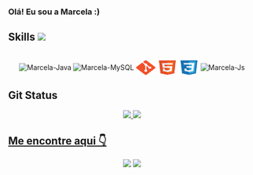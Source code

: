 ### Olá! Eu sou a Marcela :)


## Skills <img src = "https://media2.giphy.com/media/QssGEmpkyEOhBCb7e1/giphy.gif?cid=ecf05e47a0n3gi1bfqntqmob8g9aid1oyj2wr3ds3mg700bl&rid=giphy.gif" width = 22>



<div style="display: inline_block", align="center"><br>
  <img align="center" alt="Marcela-Java" height="30" width="40" src="https://cdn.jsdelivr.net/gh/devicons/devicon/icons/java/java-original.svg">
  <img align="center" alt="Marcela-MySQL" height="30" width="40" src="https://cdn.jsdelivr.net/gh/devicons/devicon/icons/mysql/mysql-original.svg">
 <img align="center" alt="Git" height="30" width="40" src="https://raw.githubusercontent.com/devicons/devicon/master/icons/git/git-original.svg"> 
 <img align="center" alt="Marcela-HTML" height="30" width="40" src="https://raw.githubusercontent.com/devicons/devicon/master/icons/html5/html5-original.svg"> 
  <img align="center" alt="Marcela-CSS" height="30" width="40" src="https://raw.githubusercontent.com/devicons/devicon/master/icons/css3/css3-original.svg">  
  <img align="center" alt="Marcela-Js" height="30" width="40" src="https://cdn.jsdelivr.net/gh/devicons/devicon/icons/javascript/javascript-original.svg"> 
  
  
</div>

  </div>
  

## Git Status 

  <div align="center">
  <a href="https://github.com/marcelachristine">
  <img height="180em" src="https://github-readme-stats.vercel.app/api?username=marcelachristine&show_icons=true&theme=apprentice&include_all_commits=true&count_private=true"/>
  <img height="180em" src="https://github-readme-stats.vercel.app/api/top-langs/?username=marcelachristine&layout=compact&langs_count=7&theme=apprentice&include"/>
</div>

  
##
  
  ## Me encontre aqui 👇
  <div style="display: inline_block", align="center">
  <a href = "marcelachristine.melo@gmail.com"><img src="https://img.shields.io/badge/-Gmail-%23333?style=for-the-badge&logo=gmail&logoColor=white" target="_blank"></a>
  <a href="https://www.linkedin.com/in/marcela-christine-4a7b70203/" target="_blank"><img src="https://img.shields.io/badge/-LinkedIn-%230077B5?style=for-the-badge&logo=linkedin&logoColor=white" target="_blank"></a>
 

</div>
